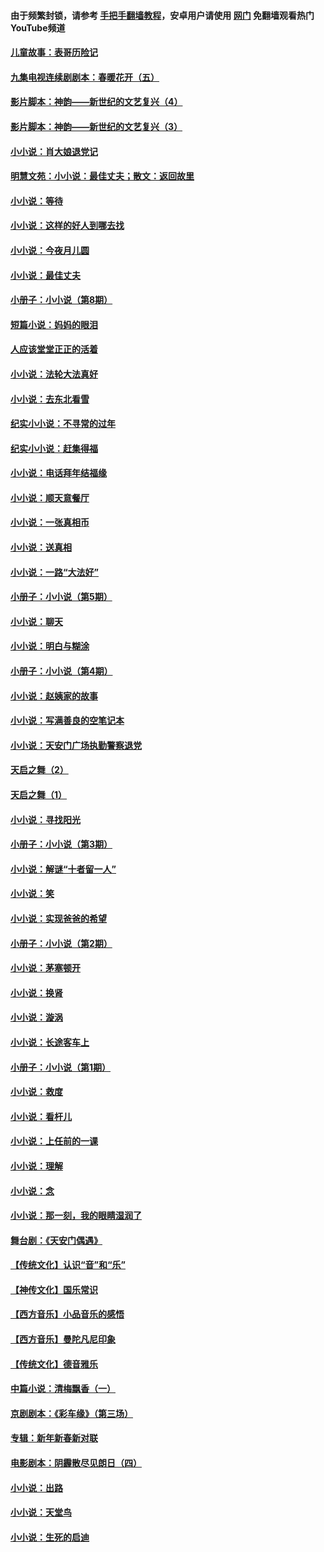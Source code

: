 #### 由于频繁封锁，请参考 [手把手翻墙教程](https://github.com/gfw-breaker/guides/wiki/)，安卓用户请使用 [网门](https://github.com/gfw-breaker/nogfw/blob/master/dl.md?t=07110501) 免翻墙观看热门YouTube频道 

#### [儿童故事：表哥历险记](../pages/328/383535.md?t=07110501) 

#### [九集电视连续剧剧本：春暖花开（五）](../pages/328/275919.md?t=07110501) 

#### [影片脚本：神韵——新世纪的文艺复兴（4）](../pages/328/266089.md?t=07110501) 

#### [影片脚本：神韵——新世纪的文艺复兴（3）](../pages/328/266087.md?t=07110501) 

#### [小小说：肖大娘退党记](../pages/328/239807.md?t=07110501) 

#### [明慧文苑：小小说：最佳丈夫；散文：返回故里](../pages/328/3439.md?t=07110501) 

#### [小小说：等待](../pages/328/223927.md?t=07110501) 

#### [小小说：这样的好人到哪去找](../pages/328/209396.md?t=07110501) 

#### [小小说：今夜月儿圆](../pages/328/193588.md?t=07110501) 

#### [小小说：最佳丈夫](../pages/328/190938.md?t=07110501) 

#### [小册子：小小说（第8期）](../pages/328/188202.md?t=07110501) 

#### [短篇小说：妈妈的眼泪](../pages/328/187712.md?t=07110501) 

#### [人应该堂堂正正的活着](../pages/328/182430.md?t=07110501) 

#### [小小说：法轮大法真好](../pages/328/174669.md?t=07110501) 

#### [小小说：去东北看雪](../pages/328/173882.md?t=07110501) 

#### [纪实小小说：不寻常的过年](../pages/328/173187.md?t=07110501) 

#### [纪实小小说：赶集得福](../pages/328/172652.md?t=07110501) 

#### [小小说：电话拜年结福缘](../pages/328/172533.md?t=07110501) 

#### [小小说：顺天意餐厅](../pages/328/170182.md?t=07110501) 

#### [小小说：一张真相币](../pages/328/169410.md?t=07110501) 

#### [小小说：送真相](../pages/328/166713.md?t=07110501) 

#### [小小说：一路“大法好”](../pages/328/162016.md?t=07110501) 

#### [小册子：小小说（第5期）](../pages/328/161131.md?t=07110501) 

#### [小小说：聊天](../pages/328/159640.md?t=07110501) 

#### [小小说：明白与糊涂](../pages/328/158101.md?t=07110501) 

#### [小册子：小小说（第4期）](../pages/328/158006.md?t=07110501) 

#### [小小说：赵姨家的故事](../pages/328/157843.md?t=07110501) 

#### [小小说：写满善良的空笔记本](../pages/328/157382.md?t=07110501) 

#### [小小说：天安门广场执勤警察退党](../pages/328/156982.md?t=07110501) 

#### [天启之舞（2）](../pages/328/153440.md?t=07110501) 

#### [天启之舞（1）](../pages/328/153439.md?t=07110501) 

#### [小小说：寻找阳光](../pages/328/153065.md?t=07110501) 

#### [小册子：小小说（第3期）](../pages/328/151715.md?t=07110501) 

#### [小小说：解谜“十者留一人”](../pages/328/148967.md?t=07110501) 

#### [小小说：笑](../pages/328/148905.md?t=07110501) 

#### [小小说：实现爸爸的希望](../pages/328/148096.md?t=07110501) 

#### [小册子：小小说（第2期）](../pages/328/147214.md?t=07110501) 

#### [小小说：茅塞顿开](../pages/328/147030.md?t=07110501) 

#### [小小说：换肾](../pages/328/146770.md?t=07110501) 

#### [小小说：漩涡](../pages/328/146683.md?t=07110501) 

#### [小小说：长途客车上](../pages/328/145076.md?t=07110501) 

#### [小册子：小小说（第1期）](../pages/328/143963.md?t=07110501) 

#### [小小说：救度](../pages/328/143927.md?t=07110501) 

#### [小小说：看杆儿](../pages/328/142137.md?t=07110501) 

#### [小小说：上任前的一课](../pages/328/140808.md?t=07110501) 

#### [小小说：理解](../pages/328/140476.md?t=07110501) 

#### [小小说：念](../pages/328/139513.md?t=07110501) 

#### [小小说：那一刻，我的眼睛湿润了](../pages/328/138476.md?t=07110501) 

#### [舞台剧：《天安门偶遇》](../pages/328/117155.md?t=07110501) 

#### [【传统文化】认识“音”和“乐”](../pages/328/108667.md?t=07110501) 

#### [【神传文化】国乐常识](../pages/328/104225.md?t=07110501) 

#### [【西方音乐】小品音乐的感悟](../pages/328/102924.md?t=07110501) 

#### [【西方音乐】曼陀凡尼印象](../pages/328/102922.md?t=07110501) 

#### [【传统文化】德音雅乐](../pages/328/102923.md?t=07110501) 

#### [中篇小说：清梅飘香（一）](../pages/328/101058.md?t=07110501) 

#### [京剧剧本：《彩车缘》（第三场）](../pages/328/96434.md?t=07110501) 

#### [专辑：新年新春新对联](../pages/328/94991.md?t=07110501) 

#### [电影剧本：阴霾散尽见朗日（四）](../pages/328/87081.md?t=07110501) 

#### [小小说：出路](../pages/328/84848.md?t=07110501) 

#### [小小说：天堂鸟](../pages/328/83084.md?t=07110501) 

#### [小小说：生死的启迪](../pages/328/70977.md?t=07110501) 

